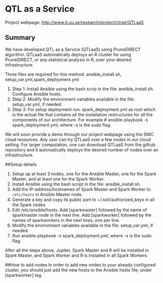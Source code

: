 # QTL as a Service

Project webpage: http://www.it.uu.se/research/project/ctrait/QTLaaS

## Summary
We have developed QTL as a Service (QTLaaS) using PruneDIRECT algorithm. QTLaaS automatically deploys an R cluster for using PruneDIRECT, or any statistical analysis in R, over your desired infrastructure.


Three files are required for this method: ansible_install.sh, setup_var.yml,spark_deployment.yml

1. Step 1: Install Ansible using the bash scrip in the file: ansible_install.sh. Configure Ansible hosts.
2. Step 2: Modify the environment variables available in the file: setup_var.yml, if needed.
3. Step 3: For setup deployment run: spark_deployment.yml as root which is the actual file that contains all the installation restructures for all the components of our architecture. For example # ansible-playbook -s spark_deployment.yml, where -s is the sudo flag. 

We will soon provide a demo through our project webpage using the SNIC cloud resources. Any user can try QTLaaS over a few nodes in our cloud setting. For larger computation, one can download QTLaaS from the github repository and it automatically deploys the desired number of nodes over an infrastructure.

##Setup details

1. Setup up at least 3 nodes, one for the Ansible Master, one for the Spark Master, and at least one for the Spark Worker.
2. Install Ansible using the bash script in the file: ansible_install.sh.
3. Add the IP-address/hostnames of Spark Master and Spark Worker to 
`/etc/hosts`
in Ansible Master node.
4. Generate a key and copy its public part to ~/.ssh/authorized_keys in all the Spark nodes.
5. Edit /etc/ansible/hosts. Add [sparkmaster] followed by the name of sparkmaster node in the next line. Add [sparkworker] followed by the names of sparkworkers in the next lines, one per line.
6. Modify the environment variables available in the file: setup_var.yml, if needed.
7. Run ansible-playbook -s spark_deployment.yml, where -s is the sudo flag.

After all the steps above, Jupiter, Spark Master and R will be installed in Spark Master, and Spark Worker and R is installed in all Spark Workers.

##How to add nodes
In order to add new nodes to your already configured cluster, you should just add the new hosts to the Ansible hosts file, under [sparkworker] tag.

